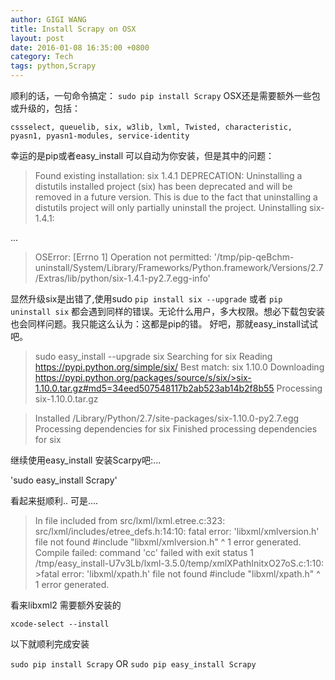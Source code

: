 ```yaml
---
author: GIGI WANG
title: Install Scrapy on OSX
layout: post
date: 2016-01-08 16:35:00 +0800
category: Tech
tags: python,Scrapy
---
```

顺利的话，一句命令搞定：
`sudo pip install Scrapy`
OSX还是需要额外一些包或升级的，包括：

`cssselect, queuelib, six, w3lib, lxml, Twisted, characteristic, pyasn1, pyasn1-modules, service-identity`

幸运的是pip或者easy_install 可以自动为你安装，但是其中的问题：

>Found existing installation: six 1.4.1
    DEPRECATION: Uninstalling a distutils installed project (six) has been deprecated and will be removed in a future version. This is due to the fact that uninstalling a distutils project will only partially uninstall the project.
    Uninstalling six-1.4.1:
    
...

>OSError: [Errno 1] Operation not permitted: '/tmp/pip-qeBchm-uninstall/System/Library/Frameworks/Python.framework/Versions/2.7/Extras/lib/python/six-1.4.1-py2.7.egg-info'

显然升级six是出错了,使用sudo
`pip install six --upgrade` 或者 `pip uninstall six`
都会遇到同样的错误。无论什么用户，多大权限。想必下载包安装也会同样问题。我只能这么认为：这都是pip的错。
好吧，那就easy_install试试吧。

>sudo easy_install --upgrade  six
>Searching for six
>Reading https://pypi.python.org/simple/six/
>Best match: six 1.10.0
>Downloading https://pypi.python.org/packages/source/s/six/>six-1.10.0.tar.gz#md5=34eed507548117b2ab523ab14b2f8b55
>Processing six-1.10.0.tar.gz

>Installed /Library/Python/2.7/site-packages/six-1.10.0-py2.7.egg
>Processing dependencies for six
>Finished processing dependencies for six

继续使用easy_install 安装Scarpy吧:...

'sudo easy_install Scrapy'
	
看起来挺顺利..
可是....

>In file included from src/lxml/lxml.etree.c:323:
>src/lxml/includes/etree_defs.h:14:10: fatal error: 'libxml/xmlversion.h' file not found
>\#include "libxml/xmlversion.h"
>        ^
>1 error generated.
>Compile failed: command 'cc' failed with exit status 1
/tmp/easy_install-U7v3Lb/lxml-3.5.0/temp/xmlXPathInitxO27oS.c:1:10: >fatal error: 'libxml/xpath.h' file not found
>\#include "libxml/xpath.h"
>         ^
>1 error generated.

看来libxml2 需要额外安装的

`xcode-select --install`
	
以下就顺利完成安装

`sudo pip install Scrapy`
	OR
`sudo pip easy_install Scrapy`


